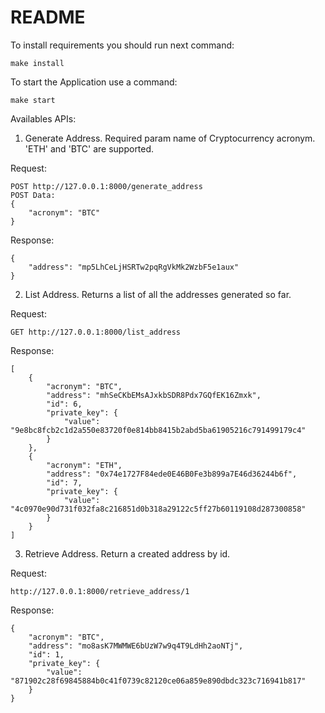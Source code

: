 # README #
To install requirements you should run next command:
```
make install
```
To start the Application use a command:
```
make start
```

Availables APIs:

1. Generate Address. Required param name of Cryptocurrency acronym. 'ETH' and 'BTC' are supported.

Request:
```
POST http://127.0.0.1:8000/generate_address
POST Data:
{
    "acronym": "BTC"
}
```

Response:
```
{
    "address": "mp5LhCeLjHSRTw2pqRgVkMk2WzbF5e1aux"
}
```


2. List Address. Returns a list of all the addresses generated so far.

Request:
```
GET http://127.0.0.1:8000/list_address
```
Response:
```
[
    {
        "acronym": "BTC",
        "address": "mhSeCKbEMsAJxkbSDR8Pdx7GQfEK16Zmxk",
        "id": 6,
        "private_key": {
            "value": "9e8bc8fcb2c1d2a550e83720f0e814bb8415b2abd5ba61905216c791499179c4"
        }
    },
    {
        "acronym": "ETH",
        "address": "0x74e1727F84ede0E46B0Fe3b899a7E46d36244b6f",
        "id": 7,
        "private_key": {
            "value": "4c0970e90d731f032fa8c216851d0b318a29122c5ff27b60119108d287300858"
        }
    }
]
```

3. Retrieve Address. Return a created address by id.

Request:
```
http://127.0.0.1:8000/retrieve_address/1
```
Response:
```
{
    "acronym": "BTC",
    "address": "mo8asK7MWMWE6bUzW7w9q4T9LdHh2aoNTj",
    "id": 1,
    "private_key": {
        "value": "871902c28f69845884b0c41f0739c82120ce06a859e890dbdc323c716941b817"
    }
}
```
